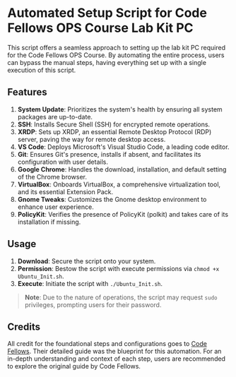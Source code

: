 # Automated Setup Script for Code Fellows OPS Course Lab Kit PC

This script offers a seamless approach to setting up the lab kit PC required for the Code Fellows OPS Course. By automating the entire process, users can bypass the manual steps, having everything set up with a single execution of this script.

## Features

1. **System Update**: Prioritizes the system's health by ensuring all system packages are up-to-date.
2. **SSH**: Installs Secure Shell (SSH) for encrypted remote operations.
3. **XRDP**: Sets up XRDP, an essential Remote Desktop Protocol (RDP) server, paving the way for remote desktop access.
4. **VS Code**: Deploys Microsoft's Visual Studio Code, a leading code editor.
5. **Git**: Ensures Git's presence, installs if absent, and facilitates its configuration with user details.
6. **Google Chrome**: Handles the download, installation, and default setting of the Chrome browser.
7. **VirtualBox**: Onboards VirtualBox, a comprehensive virtualization tool, and its essential Extension Pack.
8. **Gnome Tweaks**: Customizes the Gnome desktop environment to enhance user experience.
9. **PolicyKit**: Verifies the presence of PolicyKit (polkit) and takes care of its installation if missing.

## Usage

1. **Download**: Secure the script onto your system.
2. **Permission**: Bestow the script with execute permissions via `chmod +x Ubuntu_Init.sh`.
3. **Execute**: Initiate the script with `./Ubuntu_Init.sh`.

> **Note**: Due to the nature of operations, the script may request `sudo` privileges, prompting users for their password.

## Credits

All credit for the foundational steps and configurations goes to [Code Fellows](https://www.codefellows.org/). Their detailed guide was the blueprint for this automation. For an in-depth understanding and context of each step, users are recommended to explore the original guide by Code Fellows.
